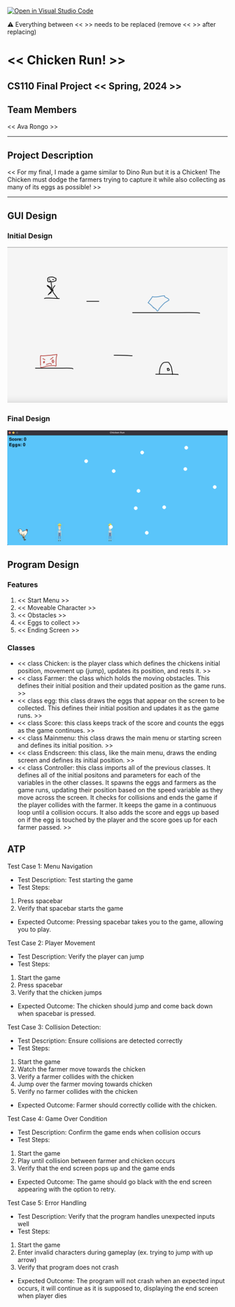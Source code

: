 [![Open in Visual Studio Code](https://classroom.github.com/assets/open-in-vscode-718a45dd9cf7e7f842a935f5ebbe5719a5e09af4491e668f4dbf3b35d5cca122.svg)](https://classroom.github.com/online_ide?assignment_repo_id=14883683&assignment_repo_type=AssignmentRepo)

:warning: Everything between << >> needs to be replaced (remove << >> after replacing)

# << Chicken Run! >>
## CS110 Final Project  << Spring, 2024 >>

## Team Members

<< Ava Rongo >>

***

## Project Description

<< For my final, I made a game similar to Dino Run but it is a Chicken! The Chicken must dodge the farmers trying to capture it while also collecting as many of its eggs as possible! >>

***    

## GUI Design

### Initial Design

![initial gui](assets/gui.jpg)

### Final Design

![final gui](assets/finalgui.jpg)

## Program Design

### Features

1. << Start Menu >>
2. << Moveable Character >>
3. << Obstacles >>
4. << Eggs to collect >>
5. << Ending Screen >>

### Classes

- << class Chicken: is the player class which defines the chickens initial position, movement up (jump), updates its position, and rests it. >>
- << class Farmer: the class which holds the moving obstacles. This defines their initial position and their updated position as the game runs. >>
- << class egg: this class draws the eggs that appear on the screen to be collected. This defines their initial position and updates it as the game runs. >>
- << class Score: this class keeps track of the score and counts the eggs as the game continues. >>
- << class Mainmenu: this class draws the main menu or starting screen and defines its initial position. >>
- << class Endscreen: this class, like the main menu, draws the ending screen and defines its initial position. >>
- << class Controller: this class imports all of the previous classes. It defines all of the initial positons and parameters for each of the variables in the other classes. It spawns the eggs and farmers as the game runs, updating their position based on the speed variable as they move across the screen. It checks for collisions and ends the game if the player collides with the farmer. It keeps the game in a continuous loop until a collision occurs. It also adds the score and eggs up based on if the egg is touched by the player and the score goes up for each farmer passed. >>

## ATP

Test Case 1: Menu Navigation
- Test Description: Test starting the game
- Test Steps:
1. Press spacebar
2. Verify that spacebar starts the game
- Expected Outcome: Pressing spacebar takes you to the game, allowing you to play.

Test Case 2: Player Movement
- Test Description: Verify the player can jump
- Test Steps:
1. Start the game
2. Press spacebar
3. Verify that the chicken jumps
- Expected Outcome: The chicken should jump and come back down when spacebar is pressed.

Test Case 3: Collision Detection:
- Test Description: Ensure collisions are detected correctly
- Test Steps:
1. Start the game
2. Watch the farmer move towards the chicken
3. Verify a farmer collides with the chicken
4. Jump over the farmer moving towards chicken
5. Verify no farmer collides with the chicken
- Expected Outcome: Farmer should correctly collide with the chicken.

Test Case 4: Game Over Condition
- Test Description: Confirm the game ends when collision occurs
- Test Steps:
1. Start the game
2. Play until collision between farmer and chicken occurs
3. Verify that the end screen pops up and the game ends
- Expected Outcome: The game should go black with the end screen appearing with the option to retry. 

Test Case 5: Error Handling
- Test Description: Verify that the program handles unexpected inputs well
- Test Steps:
1. Start the game
2. Enter invalid characters during gameplay (ex. trying to jump with up arrow)
3. Verify that program does not crash
- Expected Outcome: The program will not crash when an expected input occurs, it will continue as it is supposed to, displaying the end screen when player dies